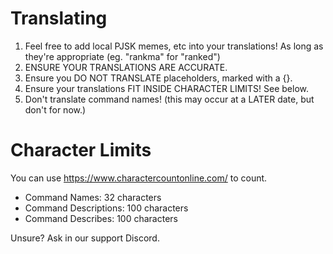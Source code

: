 # Translating
1. Feel free to add local PJSK memes, etc into your translations! As long as they're appropriate (eg. "rankma" for "ranked")
2. ENSURE YOUR TRANSLATIONS ARE ACCURATE.
3. Ensure you DO NOT TRANSLATE placeholders, marked with a {}.
4. Ensure your translations FIT INSIDE CHARACTER LIMITS! See below.
5. Don't translate command names! (this may occur at a LATER date, but don't for now.)

# Character Limits
You can use https://www.charactercountonline.com/ to count.

- Command Names: 32 characters
- Command Descriptions: 100 characters
- Command Describes: 100 characters

Unsure? Ask in our support Discord.